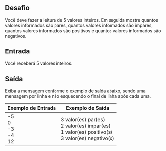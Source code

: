 ## Desafio

Você deve fazer a leitura de 5 valores inteiros. Em seguida mostre quantos valores informados são pares, quantos valores informados são ímpares, quantos valores informados são positivos e quantos valores informados são negativos.

## Entrada

Você receberá 5 valores inteiros.

## Saída

Exiba a mensagem conforme o exemplo de saída abaixo, sendo uma mensagem por linha e não esquecendo o final de linha após cada uma.

| Exemplo de Entrada                | Exemplo de Saída                                                                                         |
| --------------------------------- | -------------------------------------------------------------------------------------------------------- |
| -5<br />0<br />-3<br />-4<br />12 | 3 valor(es) par(es)<br />2 valor(es) impar(es)<br />1 valor(es) positivo(s)<br />3 valor(es) negativo(s) |
